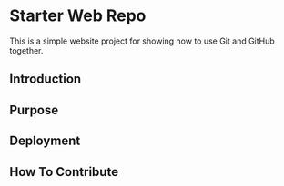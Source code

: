 # Starter Web Repo
This is a simple website project for showing how to use Git and GitHub together.

## Introduction

## Purpose

## Deployment

## How To Contribute